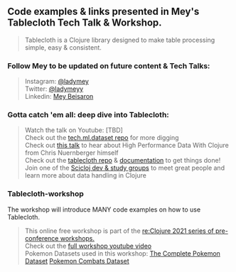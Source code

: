 ## Code examples & links presented in Mey's Tablecloth Tech Talk & Workshop. 
> Tablecloth is a Clojure library designed to make table processing simple, easy & consistent.

### Follow Mey to be updated on future content & Tech Talks: 

> Instagram: <a href="https://www.instagram.com/ladymey" target="_blank">@ladymey</a>   
> Twitter: <a href="https://twitter.com/ladymeyy" target="_blank">@ladymeyy</a>   
> Linkedin: <a href="https://www.linkedin.com/in/ladymey/" target="_blank">Mey Beisaron</a> 

### Gotta catch 'em all: deep dive into Tablecloth:
> Watch the talk on Youtube: [TBD]   
> Check out the <a href="https://github.com/techascent/tech.ml.dataset" target="_blank">tech.ml.dataset repo</a> for more digging      
> Check out <a href="https://www.youtube.com/watch?v=5mUGu4RlwKE&ab_channel=LondonClojurians" target="_blank">this talk</a> to hear about High Performance Data With Clojure from Chris Nuernberger himself   
> Check out the <a href="https://github.com/scicloj/tablecloth" target="_blank">tablecloth repo</a> & <a href="https://scicloj.github.io/tablecloth" target="_blank">documentation</a> to get things done! 
> Join one of the <a href="https://scicloj.github.io/docs/community/groups/" target="_blank">Scicloj dev & study groups</a> to meet great people and learn more about data handling in Clojure


### Tablecloth-workshop
The workshop will introduce MANY code examples on how to use Tablecloth. 

> This online free workshop is part of the <a href="https://www.reclojure.org/#workshops" target="_blank">re:Clojure 2021 series of pre-conference workshops.</a>     
> Check out the <a href="https://www.youtube.com/watch?v=VD17eB6vVto&t=1093s&ab_channel=LondonClojurians" target="_blank"> full workshop youtube video</a>  
> Pokemon Datasets used in this workshop: <a href="https://www.kaggle.com/rounakbanik/pokemon/version/1" target="_blank">The Complete Pokemon Dataset</a>  <a href="https://www.kaggle.com/jonathanbouchet/pokemon-battles/data?select=combats.csv " target="_blank">Pokemon Combats Dataset</a> 
